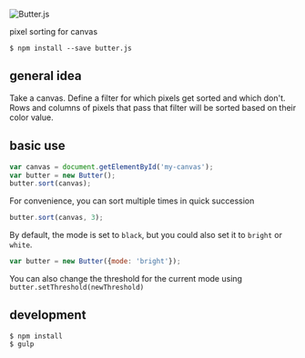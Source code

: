 ![Butter.js](http://i.imgur.com/Nzg0p74.png)

pixel sorting for canvas

```shell
$ npm install --save butter.js
```

## general idea

Take a canvas. Define a filter for which pixels get sorted and which don't. Rows and columns of pixels that pass that filter will be sorted based on their color value.

## basic use

```js
var canvas = document.getElementById('my-canvas');
var butter = new Butter();
butter.sort(canvas);
```

For convenience, you can sort multiple times in quick succession
```js
butter.sort(canvas, 3);
```

By default, the mode is set to `black`, but you could also set it to `bright` or `white`.
```js
var butter = new Butter({mode: 'bright'});
```

You can also change the threshold for the current mode using `butter.setThreshold(newThreshold)`

## development

```shell
$ npm install
$ gulp
```
